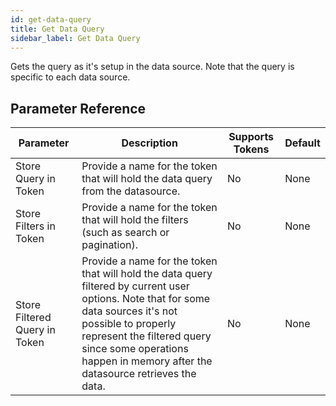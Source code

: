 ```yaml
---
id: get-data-query
title: Get Data Query
sidebar_label: Get Data Query
---
```



Gets the query as it's setup in the data source. Note that the query is specific to each data source.

## Parameter Reference
| Parameter | Description | Supports Tokens | Default |
| -- | -- | -- | -- |
| Store Query in Token | Provide a name for the token that will hold the data query from the datasource. | No | None |
| Store Filters in Token | Provide a name for the token that will hold the filters (such as search or pagination). | No | None |
| Store Filtered Query in Token | Provide a name for the token that will hold the data query filtered by current user options. Note that for some data sources it's not possible to properly represent the filtered query since some operations happen in memory after the datasource retrieves the data. | No | None |

